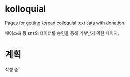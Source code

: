 # kolloquial
Pages for getting korean colloquial text data with donation.  

페이스북 등 sns의 데이터를 승인을 통해 기부받기 위한 페이지.

# 계획

작성 중

